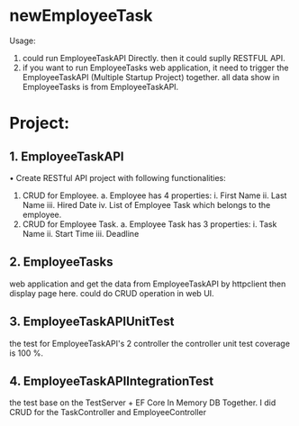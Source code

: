 # newEmployeeTask
Usage:
1. could run EmployeeTaskAPI Directly. then it could suplly RESTFUL API.
2. if you want to run EmployeeTasks web application, it need to trigger the EmployeeTaskAPI (Multiple Startup Project) together. all data show in EmployeeTasks is from EmployeeTaskAPI.

# Project:
## 1. EmployeeTaskAPI
•	Create RESTful API project with following functionalities:
1.	CRUD for Employee. 
a.	Employee has 4 properties:
i.	First Name
ii.	Last Name
iii.	Hired Date
iv.	List of Employee Task which belongs to the employee.
2.	CRUD for Employee Task.
a.	Employee Task has 3 properties:
i.	Task Name
ii.	Start Time
iii.	Deadline

## 2. EmployeeTasks
web application and get the data from EmployeeTaskAPI by httpclient
then display page here. could do CRUD operation in web UI.


## 3. EmployeeTaskAPIUnitTest
the test for EmployeeTaskAPI's 2 controller
the controller unit test coverage is 100 %.


## 4. EmployeeTaskAPIIntegrationTest

the test base on the TestServer + EF Core In Memory DB Together.
I did CRUD for the TaskController and EmployeeController
